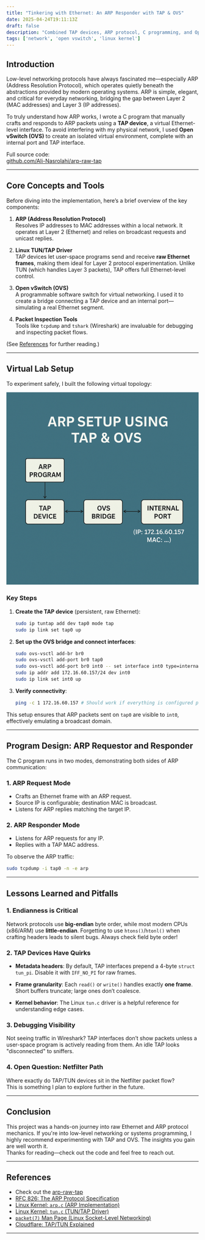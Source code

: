 ```yaml
---
title: "Tinkering with Ethernet: An ARP Responder with TAP & OVS"
date: 2025-04-24T19:11:13Z
draft: false
description: "Combined TAP devices, ARP protocol, C programming, and Open vSwitch (OVS) to build a controlled virtual Layer 2 environment"
tags: ['network', 'open vswitch', 'linux kernel']
---
```


## Introduction

Low-level networking protocols have always fascinated me—especially ARP (Address Resolution Protocol), which operates quietly beneath the abstractions provided by modern operating systems. ARP is simple, elegant, and critical for everyday networking, bridging the gap between Layer 2 (MAC addresses) and Layer 3 (IP addresses).

To truly understand how ARP works, I wrote a C program that manually crafts and responds to ARP packets using a **TAP device**, a virtual Ethernet-level interface. To avoid interfering with my physical network, I used **Open vSwitch (OVS)** to create an isolated virtual environment, complete with an internal port and TAP interface.

Full source code:  
[github.com/Ali-Nasrolahi/arp-raw-tap](https://github.com/Ali-Nasrolahi/arp-raw-tap)

---

## Core Concepts and Tools

Before diving into the implementation, here’s a brief overview of the key components:

1. **ARP (Address Resolution Protocol)**  
   Resolves IP addresses to MAC addresses within a local network. It operates at Layer 2 (Ethernet) and relies on broadcast requests and unicast replies.

2. **Linux TUN/TAP Driver**  
   TAP devices let user-space programs send and receive **raw Ethernet frames**, making them ideal for Layer 2 protocol experimentation. Unlike TUN (which handles Layer 3 packets), TAP offers full Ethernet-level control.

3. **Open vSwitch (OVS)**  
   A programmable software switch for virtual networking. I used it to create a bridge connecting a TAP device and an internal port—simulating a real Ethernet segment.

4. **Packet Inspection Tools**  
   Tools like `tcpdump` and `tshark` (Wireshark) are invaluable for debugging and inspecting packet flows.

(See [References](#references) for further reading.)

---

## Virtual Lab Setup

To experiment safely, I built the following virtual topology:

![Topology](arp-setup.png "Topology of TAP, OVS, and internal port")

### Key Steps

1. **Create the TAP device** (persistent, raw Ethernet):  

   ```bash
   sudo ip tuntap add dev tap0 mode tap
   sudo ip link set tap0 up
   ```

2. **Set up the OVS bridge and connect interfaces**:  

   ```bash
   sudo ovs-vsctl add-br br0
   sudo ovs-vsctl add-port br0 tap0
   sudo ovs-vsctl add-port br0 int0 -- set interface int0 type=internal
   sudo ip addr add 172.16.60.157/24 dev int0
   sudo ip link set int0 up
   ```

3. **Verify connectivity**:  

   ```bash
   ping -c 1 172.16.60.157 # Should work if everything is configured properly
   ```

This setup ensures that ARP packets sent on `tap0` are visible to `int0`, effectively emulating a broadcast domain.

---

## Program Design: ARP Requestor and Responder

The C program runs in two modes, demonstrating both sides of ARP communication:

### 1. **ARP Request Mode**  

- Crafts an Ethernet frame with an ARP request.  
- Source IP is configurable; destination MAC is broadcast.  
- Listens for ARP replies matching the target IP.  

### 2. **ARP Responder Mode**  

- Listens for ARP requests for any IP.  
- Replies with a TAP MAC address.  

To observe the ARP traffic:  

```bash
sudo tcpdump -i tap0 -n -e arp
```

---

## Lessons Learned and Pitfalls

### 1. **Endianness is Critical**  

Network protocols use **big-endian** byte order, while most modern CPUs (x86/ARM) use **little-endian**. Forgetting to use `htons()`/`htonl()` when crafting headers leads to silent bugs. Always check field byte order!

### 2. **TAP Devices Have Quirks**  

- **Metadata headers**: By default, TAP interfaces prepend a 4-byte `struct tun_pi`. Disable it with `IFF_NO_PI` for raw frames.  

- **Frame granularity**: Each `read()` or `write()` handles exactly **one frame**. Short buffers truncate; large ones don’t coalesce.  

- **Kernel behavior**: The Linux `tun.c` driver is a helpful reference for understanding edge cases.

### 3. **Debugging Visibility**  

Not seeing traffic in Wireshark? TAP interfaces don’t show packets unless a user-space program is actively reading from them. An idle TAP looks "disconnected" to sniffers.

### 4. **Open Question: Netfilter Path**  

Where exactly do TAP/TUN devices sit in the Netfilter packet flow?  
This is something I plan to explore further in the future.

---

## Conclusion

This project was a hands-on journey into raw Ethernet and ARP protocol mechanics.
If you're into low-level networking or systems programming,
I highly recommend experimenting with TAP and OVS. The insights you gain are well worth it.  
Thanks for reading—check out the code and feel free to reach out.

---

## References

- Check out the [arp-raw-tap](https://github.com/Ali-Nasrolahi/arp-raw-tap)  
- [RFC 826: The ARP Protocol Specification](https://www.rfc-editor.org/rfc/rfc826)  
- [Linux Kernel: `arp.c` (ARP Implementation)](https://github.com/torvalds/linux/blob/master/net/ipv4/arp.c)  
- [Linux Kernel: `tun.c` (TUN/TAP Driver)](https://github.com/torvalds/linux/blob/master/drivers/net/tun.c)  
- [`packet(7)` Man Page (Linux Socket-Level Networking)](https://www.man7.org/linux/man-pages/man7/packet.7.html)  
- [Cloudflare: TAP/TUN Explained](https://blog.cloudflare.com/virtual-networking-101-understanding-tap/)  

---

